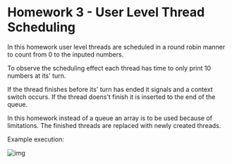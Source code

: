 # Homework 3 - User Level Thread Scheduling
In this homework user level threads are scheduled in a round robin manner to count from 0 to the inputed numbers. 

To observe the scheduling effect each thread has time to only print 10 numbers at its' turn. 

If the thread finishes before its' turn has ended it signals and a context switch occurs.
If the thread doens't finish it is inserted to the end of the queue. 

In this homework instead of a queue an array is to be used because of limitations. The finished threads are replaced with newly created threads.

Example execution: 

![img](https://i.imgur.com/2tVkIz9.png)
